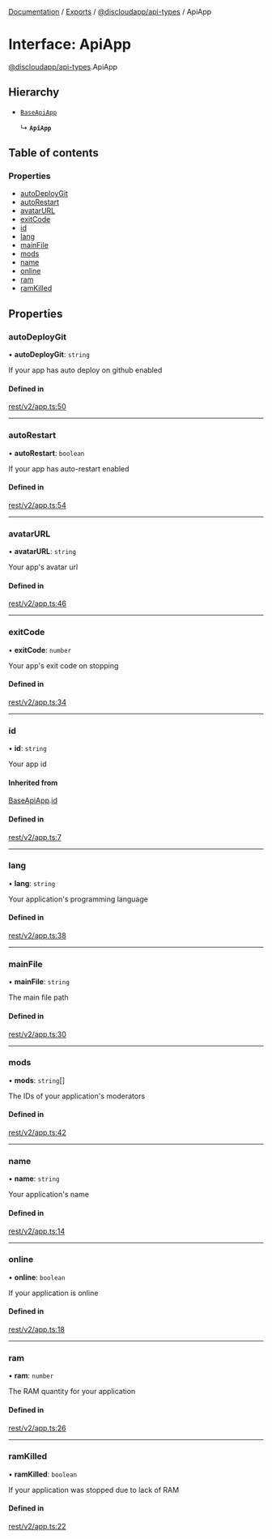 [Documentation](../README.md) / [Exports](../modules.md) / [@discloudapp/api-types](../modules/discloudapp_api_types.md) / ApiApp

# Interface: ApiApp

[@discloudapp/api-types](../modules/discloudapp_api_types.md).ApiApp

## Hierarchy

- [`BaseApiApp`](discloudapp_api_types.BaseApiApp.md)

  ↳ **`ApiApp`**

## Table of contents

### Properties

- [autoDeployGit](discloudapp_api_types.ApiApp.md#autodeploygit)
- [autoRestart](discloudapp_api_types.ApiApp.md#autorestart)
- [avatarURL](discloudapp_api_types.ApiApp.md#avatarurl)
- [exitCode](discloudapp_api_types.ApiApp.md#exitcode)
- [id](discloudapp_api_types.ApiApp.md#id)
- [lang](discloudapp_api_types.ApiApp.md#lang)
- [mainFile](discloudapp_api_types.ApiApp.md#mainfile)
- [mods](discloudapp_api_types.ApiApp.md#mods)
- [name](discloudapp_api_types.ApiApp.md#name)
- [online](discloudapp_api_types.ApiApp.md#online)
- [ram](discloudapp_api_types.ApiApp.md#ram)
- [ramKilled](discloudapp_api_types.ApiApp.md#ramkilled)

## Properties

### autoDeployGit

• **autoDeployGit**: `string`

If your app has auto deploy on github enabled

#### Defined in

[rest/v2/app.ts:50](https://github.com/discloud/discloud.app/blob/4f75b2e/packages/api-types/rest/v2/app.ts#L50)

___

### autoRestart

• **autoRestart**: `boolean`

If your app has auto-restart enabled

#### Defined in

[rest/v2/app.ts:54](https://github.com/discloud/discloud.app/blob/4f75b2e/packages/api-types/rest/v2/app.ts#L54)

___

### avatarURL

• **avatarURL**: `string`

Your app's avatar url

#### Defined in

[rest/v2/app.ts:46](https://github.com/discloud/discloud.app/blob/4f75b2e/packages/api-types/rest/v2/app.ts#L46)

___

### exitCode

• **exitCode**: `number`

Your app's exit code on stopping

#### Defined in

[rest/v2/app.ts:34](https://github.com/discloud/discloud.app/blob/4f75b2e/packages/api-types/rest/v2/app.ts#L34)

___

### id

• **id**: `string`

Your app id

#### Inherited from

[BaseApiApp](discloudapp_api_types.BaseApiApp.md).[id](discloudapp_api_types.BaseApiApp.md#id)

#### Defined in

[rest/v2/app.ts:7](https://github.com/discloud/discloud.app/blob/4f75b2e/packages/api-types/rest/v2/app.ts#L7)

___

### lang

• **lang**: `string`

Your application's programming language

#### Defined in

[rest/v2/app.ts:38](https://github.com/discloud/discloud.app/blob/4f75b2e/packages/api-types/rest/v2/app.ts#L38)

___

### mainFile

• **mainFile**: `string`

The main file path

#### Defined in

[rest/v2/app.ts:30](https://github.com/discloud/discloud.app/blob/4f75b2e/packages/api-types/rest/v2/app.ts#L30)

___

### mods

• **mods**: `string`[]

The IDs of your application's moderators

#### Defined in

[rest/v2/app.ts:42](https://github.com/discloud/discloud.app/blob/4f75b2e/packages/api-types/rest/v2/app.ts#L42)

___

### name

• **name**: `string`

Your application's name

#### Defined in

[rest/v2/app.ts:14](https://github.com/discloud/discloud.app/blob/4f75b2e/packages/api-types/rest/v2/app.ts#L14)

___

### online

• **online**: `boolean`

If your application is online

#### Defined in

[rest/v2/app.ts:18](https://github.com/discloud/discloud.app/blob/4f75b2e/packages/api-types/rest/v2/app.ts#L18)

___

### ram

• **ram**: `number`

The RAM quantity for your application

#### Defined in

[rest/v2/app.ts:26](https://github.com/discloud/discloud.app/blob/4f75b2e/packages/api-types/rest/v2/app.ts#L26)

___

### ramKilled

• **ramKilled**: `boolean`

If your application was stopped due to lack of RAM

#### Defined in

[rest/v2/app.ts:22](https://github.com/discloud/discloud.app/blob/4f75b2e/packages/api-types/rest/v2/app.ts#L22)

